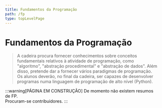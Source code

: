 ```yaml
---
title: Fundamentos da Programação
path: /fp
type: topLevelPage
---
```


# Fundamentos da Programação

> A cadeira procura fornecer conhecimentos sobre conceitos fundamentais relativos à atividade de programação, como "algoritmo", "abstração procedimental" e "abstração de dados". Além disso, pretende dar a fornecer vários paradigmas de programação.  
> Os alunos deverão, no final da cadeira, ser capazes de desenvolver programas numa linguagem de programação de alto nível (Python).

:::warning[PÁGINA EM CONSTRUÇÃO]
De momento não existem resumos de FP.  
Procuram-se contribuidores.
:::
